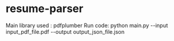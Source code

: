 # resume-parser

Main library used : pdfplumber 
Run code: python main.py --input input_pdf_file.pdf --output output_json_file.json


